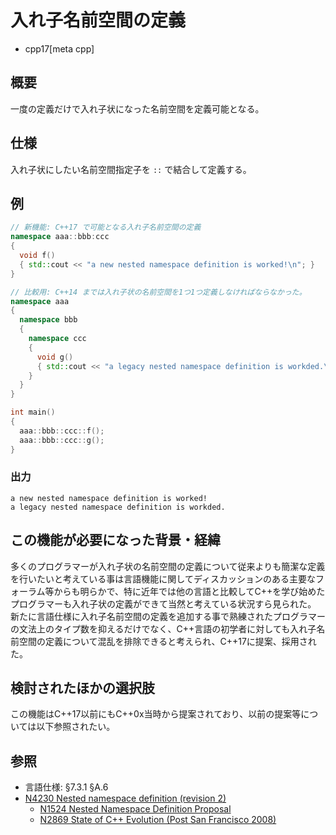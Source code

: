 # 入れ子名前空間の定義
* cpp17[meta cpp]

## 概要
一度の定義だけで入れ子状になった名前空間を定義可能となる。

## 仕様

入れ子状にしたい名前空間指定子を `::` で結合して定義する。

## 例
```cpp
// 新機能: C++17 で可能となる入れ子名前空間の定義
namespace aaa::bbb:ccc
{
  void f()
  { std::cout << "a new nested namespace definition is worked!\n"; }
}

// 比較用: C++14 までは入れ子状の名前空間を1つ1つ定義しなければならなかった。
namespace aaa
{
  namespace bbb
  {
    namespace ccc
    {
      void g()
      { std::cout << "a legacy nested namespace definition is workded.\n" }
    }
  }
}

int main()
{
  aaa::bbb::ccc::f();
  aaa::bbb::ccc::g();
}
```

### 出力
```
a new nested namespace definition is worked!
a legacy nested namespace definition is workded.
```

## この機能が必要になった背景・経緯
多くのプログラマーが入れ子状の名前空間の定義について従来よりも簡潔な定義を行いたいと考えている事は言語機能に関してディスカッションのある主要なフォーラム等からも明らかで、特に近年では他の言語と比較してC++を学び始めたプログラマーも入れ子状の定義ができて当然と考えている状況すら見られた。
新たに言語仕様に入れ子名前空間の定義を追加する事で熟練されたプログラマーの文法上のタイプ数を抑えるだけでなく、C++言語の初学者に対しても入れ子名前空間の定義について混乱を排除できると考えられ、C++17に提案、採用された。

## 検討されたほかの選択肢
この機能はC++17以前にもC++0x当時から提案されており、以前の提案等については以下参照されたい。

## 参照
- 言語仕様: §7.3.1 §A.6
- [N4230 Nested namespace definition (revision 2)](http://www.open-std.org/jtc1/sc22/wg21/docs/papers/2014/n4230.html)
    - [N1524 Nested Namespace Definition Proposal](http://www.open-std.org/jtc1/sc22/wg21/docs/papers/2003/n1524.htm)
    - [N2869 State of C++ Evolution (Post San Francisco 2008)](http://www.open-std.org/jtc1/sc22/wg21/docs/papers/2009/n2869.html)
